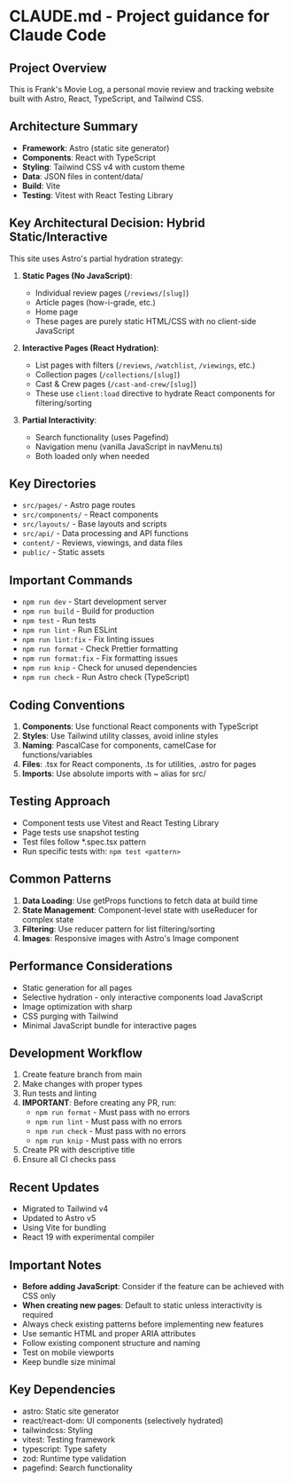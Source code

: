 # CLAUDE.md - Project guidance for Claude Code

## Project Overview

This is Frank's Movie Log, a personal movie review and tracking website built with Astro, React, TypeScript, and Tailwind CSS.

## Architecture Summary

- **Framework**: Astro (static site generator)
- **Components**: React with TypeScript
- **Styling**: Tailwind CSS v4 with custom theme
- **Data**: JSON files in content/data/
- **Build**: Vite
- **Testing**: Vitest with React Testing Library

## Key Architectural Decision: Hybrid Static/Interactive

This site uses Astro's partial hydration strategy:

1. **Static Pages (No JavaScript)**:
   - Individual review pages (`/reviews/[slug]`)
   - Article pages (how-i-grade, etc.)
   - Home page
   - These pages are purely static HTML/CSS with no client-side JavaScript

2. **Interactive Pages (React Hydration)**:
   - List pages with filters (`/reviews`, `/watchlist`, `/viewings`, etc.)
   - Collection pages (`/collections/[slug]`)
   - Cast & Crew pages (`/cast-and-crew/[slug]`)
   - These use `client:load` directive to hydrate React components for filtering/sorting

3. **Partial Interactivity**:
   - Search functionality (uses Pagefind)
   - Navigation menu (vanilla JavaScript in navMenu.ts)
   - Both loaded only when needed

## Key Directories

- `src/pages/` - Astro page routes
- `src/components/` - React components
- `src/layouts/` - Base layouts and scripts
- `src/api/` - Data processing and API functions
- `content/` - Reviews, viewings, and data files
- `public/` - Static assets

## Important Commands

- `npm run dev` - Start development server
- `npm run build` - Build for production
- `npm test` - Run tests
- `npm run lint` - Run ESLint
- `npm run lint:fix` - Fix linting issues
- `npm run format` - Check Prettier formatting
- `npm run format:fix` - Fix formatting issues
- `npm run knip` - Check for unused dependencies
- `npm run check` - Run Astro check (TypeScript)

## Coding Conventions

1. **Components**: Use functional React components with TypeScript
2. **Styles**: Use Tailwind utility classes, avoid inline styles
3. **Naming**: PascalCase for components, camelCase for functions/variables
4. **Files**: .tsx for React components, .ts for utilities, .astro for pages
5. **Imports**: Use absolute imports with ~ alias for src/

## Testing Approach

- Component tests use Vitest and React Testing Library
- Page tests use snapshot testing
- Test files follow \*.spec.tsx pattern
- Run specific tests with: `npm test <pattern>`

## Common Patterns

1. **Data Loading**: Use getProps functions to fetch data at build time
2. **State Management**: Component-level state with useReducer for complex state
3. **Filtering**: Use reducer pattern for list filtering/sorting
4. **Images**: Responsive images with Astro's Image component

## Performance Considerations

- Static generation for all pages
- Selective hydration - only interactive components load JavaScript
- Image optimization with sharp
- CSS purging with Tailwind
- Minimal JavaScript bundle for interactive pages

## Development Workflow

1. Create feature branch from main
2. Make changes with proper types
3. Run tests and linting
4. **IMPORTANT**: Before creating any PR, run:
   - `npm run format` - Must pass with no errors
   - `npm run lint` - Must pass with no errors
   - `npm run check` - Must pass with no errors
   - `npm run knip` - Must pass with no errors
5. Create PR with descriptive title
6. Ensure all CI checks pass

## Recent Updates

- Migrated to Tailwind v4
- Updated to Astro v5
- Using Vite for bundling
- React 19 with experimental compiler

## Important Notes

- **Before adding JavaScript**: Consider if the feature can be achieved with CSS only
- **When creating new pages**: Default to static unless interactivity is required
- Always check existing patterns before implementing new features
- Use semantic HTML and proper ARIA attributes
- Follow existing component structure and naming
- Test on mobile viewports
- Keep bundle size minimal

## Key Dependencies

- astro: Static site generator
- react/react-dom: UI components (selectively hydrated)
- tailwindcss: Styling
- vitest: Testing framework
- typescript: Type safety
- zod: Runtime type validation
- pagefind: Search functionality
